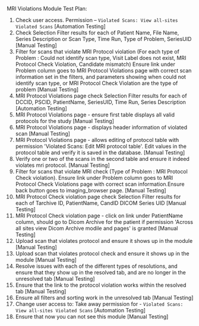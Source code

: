MRI Violations Module Test Plan:

1.  Check user access. Permission – `Violated Scans: View all-sites Violated Scans`
    [Automation Testing]
2.  Check Selection Filter results for each of Patient Name, File Name,
    Series Description or Scan Type, Time Run, Type of Problem, SeriesUID
    [Manual Testing]
3.  Filter for scans that violate MRI Protocol violation (For each type of Problem : Could not identify scan type, Visit Label does not exist, MRI Protocol Check Violation, Candidate mismatch)
    Ensure link under Problem column goes to MRI Protocol Violations page with correct scan information 
    set in the filters, and parameters showing when could not identify scan type, or MRI Protocol Check Violation are the type of problem
    [Manual Testing]
4.  MRI Protocol Violations page check Selection Filter results for each of DCCID, PSCID, PatientName, SeriesUID,
    Time Run, Series Description
    [Automation Testing]
5.  MRI Protocol Violations page - ensure first table displays all valid protocols
    for the study
    [Manual Testing]
6.  MRI Protocol Violations page - displays header information of violated scan
    [Manual Testing]
7.  MRI Protocol Violations page - allows editing of protocol table with permission 'Violated Scans: Edit MRI protocol table'.
    Edit values in the protocol table and verify it is saved in the database.
    [Manual Testing]
8.  Verify one or two of the scans in the second table and ensure it indeed violates mri protocol.
    [Manual Testing]
9.  Filter for scans that violate MRI check  (Type of Problem : MRI Protocol Check violation). Ensure link
    under Problem column goes to MRI Protocol Check Violations page with correct scan information.Ensure back button goes to imaging_browser page.
    [Manual Testing]
10. MRI Protocol Check violation page check Selection Filter results for each of Tarchive ID, PatientName, CandID
    DICOM Series UID
    [Manual Testing]
11. MRI Protocol Check violation page - click on link under PatientName column, should go to Dicom Archive for the
    patient if permission 'Across all sites view Dicom Archive modile and pages' is granted
    [Manual Testing]
12. Upload scan that violates protocol and ensure it shows up in the module
    [Manual Testing]
13. Upload scan that violates protocol check and ensure it shows up in the module
    [Manual Testing]
14. Resolve issues with each of the different types of resolutions, and ensure that they show up in the resolved tab, and are no longer in the unresolved tab
    [Manual Testing]
15. Ensure that the link to the protocol violation works within the resolved tab 
    [Manual Testing]
16. Ensure all filters and sorting work in the unresolved tab
    [Manual Testing]
17. Change user access to: Take away permission for - `Violated Scans: View all-sites Violated Scans`
    [Automation Testing]
18. Ensure that now you can not see this module
    [Manual Testing]
